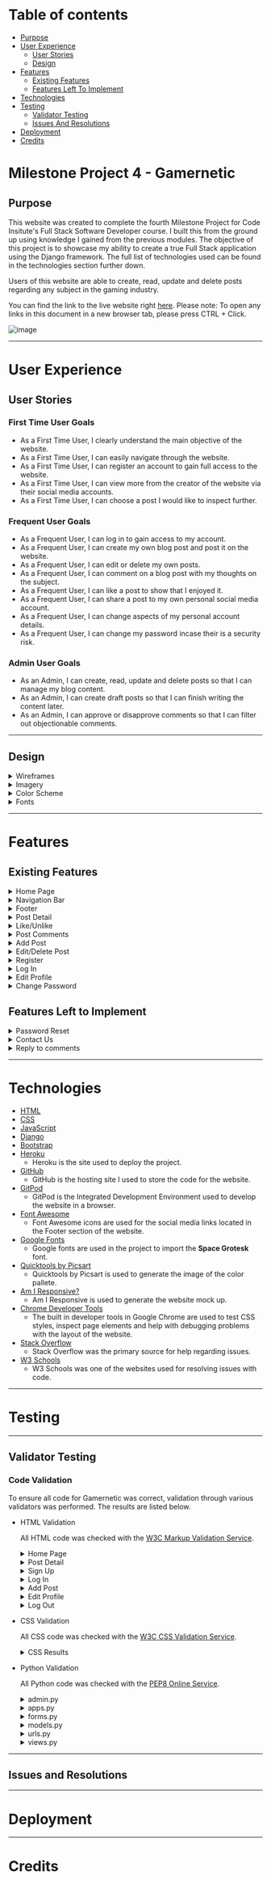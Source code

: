 # Table of contents
* [Purpose](#purpose)
* [User Experience](#user-experience)
  * [User Stories](#user-stories) 
  * [Design](#design)
* [Features](#features)
  * [Existing Features](#existing-features)
  * [Features Left To Implement](#features-left-to-implement)
* [Technologies](#technologies)
* [Testing](#testing)
  * [Validator Testing](#validator-testing)
  * [Issues And Resolutions](#issues-and-resolutions)
* [Deployment](#deployment)
* [Credits](#credits)

# Milestone Project 4 - Gamernetic
## Purpose

This website was created to complete the fourth Milestone Project for Code Insitute's Full Stack Software Developer course. I built this from the ground up using knowledge I gained from the previous modules. The objective of this project is to showcase my ability to create a true Full Stack application using the Django framework. The full list of technologies used can be found in the technologies section further down.

Users of this website are able to create, read, update and delete posts regarding any subject in the gaming industry.

You can find the link to the live website right [here](https://gamernetic.herokuapp.com/).
Please note: To open any links in this document in a new browser tab, please press CTRL + Click.

![image](https://user-images.githubusercontent.com/98277650/188247357-c4c72544-90cd-4264-844c-f7e88695a8ab.png)

***

# User Experience
## User Stories
### First Time User Goals
* As a First Time User, I clearly understand the main objective of the website.
* As a First Time User, I can easily navigate through the website.
* As a First Time User, I can register an account to gain full access to the website.
* As a First Time User, I can view more from the creator of the website via their social media accounts.
* As a First Time User, I can choose a post I would like to inspect further.

### Frequent User Goals
* As a Frequent User, I can log in to gain access to my account.
* As a Frequent User, I can create my own blog post and post it on the website.
* As a Frequent User, I can edit or delete my own posts.
* As a Frequent User, I can comment on a blog post with my thoughts on the subject.
* As a Frequent User, I can like a post to show that I enjoyed it.
* As a Frequent User, I can share a post to my own personal social media account.
* As a Frequent User, I can change aspects of my personal account details.
* As a Frequent User, I can change my password incase their is a security risk.

### Admin User Goals
* As an Admin, I can create, read, update and delete posts so that I can manage my blog content.
* As an Admin, I can create draft posts so that I can finish writing the content later.
* As an Admin, I can approve or disapprove comments so that I can filter out objectionable comments.
***
## Design

<details>
<summary>Wireframes</summary>

![index-desktop-wireframe](https://user-images.githubusercontent.com/98277650/177381328-736c7454-6a29-4ba5-8a5b-94af1189cc14.png)
![index-mobile-wireframe](https://user-images.githubusercontent.com/98277650/177381382-971e05ca-ca33-46c5-9997-61c2210c2a18.png)
</details>

<details><summary>Imagery</summary>
The images you are greeted to when entering the website are of varying style. Most of the photos you will see are uploaded by the user, but the header image will always be as shown below. This is also used as the placeholder image when a user chooses to not upload a photo to their post.

![Imagery](static/images/readme/readme-placeholder.jpg)
</details>

<details><summary>Color Scheme</summary>
Three colors are used in this website, these being #000000, #FFFFFF and #FF0030. The background, text and foreground colors have a sufficient contrast ratio to aid with accessibility.

![Color Pallete](static/images/readme/palette.png)
</details>

<details><summary>Fonts</summary>
The font used throughout the website is Space Grotesk. I used only 1 font for the site, but used text-transform to make some of the text uppercase.

![Fonts](static/images/readme/readme-font.png)
</details>

***

# Features
## Existing Features
<details><summary>Home Page</summary>
 
The first thing users are greeted to is the Home Page. This is where you will find everything to navigate the website.

The purpose of this is to fulfill the following user stories:
```
As a First Time User, I clearly understand the main objective of the website.
```
![image](https://user-images.githubusercontent.com/98277650/188748847-5563753e-e0d7-4d44-a1b1-7996547ff706.png)
 
</details>

<details><summary>Navigation Bar</summary>
 
Featured at the top of all pages is the nav bar, holding the Gamernetic logo and all links to the home page, register page and log in page.

The purpose of this is to fulfill the following user stories:
```
As a First Time User, I can easily navigate through the website.
```
![image](https://user-images.githubusercontent.com/98277650/188245525-36fe6adc-d3e7-45dc-80f7-5130991190b2.png)

I have also set up the Nav Bar to be viewed on smaller screen sizes, with the help of Bootstraps .navbar-toggler class.

![image](https://user-images.githubusercontent.com/98277650/188749607-8643846a-77b6-4970-bdb8-edab95b1e5f2.png)

</details> 

<details><summary>Footer</summary>
 
Featured at the bottom of all pages is the footer, holding all links to my personal social media accounts.

The purpose of this is to fulfill the following user stories:
```
As a First Time User, I can view more from the creator of the website via their social media accounts.
```
![image](https://user-images.githubusercontent.com/98277650/188749256-c830d891-527d-4d64-ab4f-2c2d7c1ab900.png)
 
</details>

<details><summary>Post Detail</summary>
 
When one of the posts on the home page is clicked, the user is taken to post detail view. Here the user can see the author, date/time posted and the content itself.



The purpose of this is to fulfill the following user stories:
```
As a First Time User, I can choose a post I would like to inspect further.
```
![image](https://user-images.githubusercontent.com/98277650/188749721-9345eef1-0846-4a4d-b8be-72f458072e50.png)
 
</details>

<details><summary>Like/Unlike</summary>
 
Just below the post itself, two icons are visible. One of these being a clickable Like button that can only be interacted with when the user has logged in. The second icon shows the amount of comments the post has recieved.

The purpose of this is to fulfill the following user story:
```
As a Frequent User, I can like a post to show that I enjoyed it.
```
![image](static/images/readme/like-unlike.png)

I also added a link that will enable the user to share the blog post to their own Twitter account.

The purpose of this is to fulfill the following user story:
```
As a Frequent User, I can share a post to my own personal social media account.
```
![image](static/images/readme/twitter-share.png)

</details>

<details><summary>Post Comments</summary>
 
At the bottom of the post is the comments section, where the user is able to write and post a comment on the blog post.

The purpose of this is to fulfill the following user story:
```
As a Frequent User, I can comment on a blog post with my thoughts on the subject.
```
![image](https://user-images.githubusercontent.com/98277650/188749804-bde80368-9193-471d-8a64-3e419e1adebe.png)

When the user has posted a comment, an alert replaces the text field letting them know that their comment is awaiting inspection and approval.

The purpose of this is to fulfill the following user story:
```
As an Admin, I can approve or disapprove comments so that I can filter out objectionable comments.
```

![image](https://user-images.githubusercontent.com/98277650/188749923-dfdab3c8-331c-47c1-99a0-e4f917a0f4af.png)
 
</details>

<details><summary>Add Post</summary>
 
This page of the website allows the user to create their own blog post. I implemented a rich text editor which allows the user to add a bit more style to their post. For security reasons I have to give the user staff privileges to be able to post, which is common practice in other professional websites. This is to ensure that not just anyone off the internet can find my website and post questionable things.

The purpose of this is to fulfill the following user stories:
```
As a Frequent User, I can create my own blog post and post it on the website.
```
![image](https://user-images.githubusercontent.com/98277650/188750032-7fd19423-9acf-4851-80fb-bb2af0e0365b.png)

</details>

<details><summary>Edit/Delete Post</summary>
 
If the user is the author of the post, two buttons appear on the post detail section giving them the ability to edit or delete the post. This is to aid the user in correcting issues with the post, or just to delete it and start again fresh.

The purpose of this is to fulfill the following user stories:
```
As a Frequent User, I can edit or delete my own posts.
```
![image](https://user-images.githubusercontent.com/98277650/188750267-9fe41ace-f585-42a9-bafa-7c69fdb28e04.png)

![image](https://user-images.githubusercontent.com/98277650/188750296-f19bc082-072f-4a46-8a2a-2f2c240afc16.png)

When the user clicks the delete button they are taken to a new page with a warning, making sure they are aware that they are about to permanently delete the post. This is so if they change their mind and want to keep it, they can.

![image](https://user-images.githubusercontent.com/98277650/188750325-c4fde938-07be-45cd-b2bd-5104da48feb0.png)

</details>

<details><summary>Register</summary>
 
If the visitor likes the website, they are able to register an account. This enables the user to be able to like and comment on posts.

The purpose of this is to fulfill the following user stories:
```
As a First Time User, I can register an account to gain full access to the website.
```
![image](static/images/readme/register.png)

</details>

<details><summary>Log In</summary>
 
When the user returns to the website to see if any more blog posts have been created, they are able to log back in.

The purpose of this is to fulfill the following user stories:
```
As a Frequent User, I can log in to gain access to my account.
```
![image](static/images/readme/login.png)

</details>

<details><summary>Edit Profile</summary>
 
This page of the website enables the user to edit specific things regarding their account. These being:
* Username
* Email
* First Name
* Last Name

The purpose of this is to fulfill the following user stories:
```
As a Frequent User, I can change aspects of my personal account details.
```
![image](https://user-images.githubusercontent.com/98277650/188750457-33d23728-d41b-4f35-b28f-2f82f222a4ee.png)

</details>

<details><summary>Change Password</summary>
 
Within the Edit Profile page the user also has the option to click a link to take them to a page allowing them to change their password. 

The purpose of this is to fulfill the following user stories:
```
As a Frequent User, I can change my password incase their is a security risk.
```
![image](https://user-images.githubusercontent.com/98277650/188750520-6c1ae6aa-0d5e-40cf-8503-e93681af33c1.png)

When the user has confirmed their new password, they are taken to a page informing them that the change was successful.

![image](https://user-images.githubusercontent.com/98277650/188750658-7ab3a60d-910c-48ab-b3bd-b952d783273c.png)

</details>

## Features Left to Implement

<details><summary>Password Reset</summary>
I would like to implement a password reset feature. This would send an email to the users associated email address with a temporary password. They would then use said password to gain access to their account and change their password manually.
</details>

<details><summary>Contact Us</summary>
I would like to eventually implement a Contact Us page to the website. Users would be able to send enquiries to me via a form.
</details>

<details><summary>Reply to comments</summary>
I would like to add a feature that allows the user to reply to comments on a post. This could be a reply in a thread format or something else entirely. This would add a personal touch to the comments section, enabling users to interact with one another.
</details>

***

# Technologies

* [HTML](https://en.wikipedia.org/wiki/HTML)
* [CSS](https://en.wikipedia.org/wiki/CSS)
* [JavaScript](https://en.wikipedia.org/wiki/JavaScript)
* [Django](https://en.wikipedia.org/wiki/Django_(web_framework))
* [Bootstrap](https://en.wikipedia.org/wiki/Bootstrap_(front-end_framework))
* [Heroku](https://dashboard.heroku.com/)
    * Heroku is the site used to deploy the project.
* [GitHub](https://github.com/)
    * GitHub is the hosting site I used to store the code for the website.
* [GitPod](https://gitpod.io/)
    * GitPod is the Integrated Development Environment used to develop the website in a browser.
* [Font Awesome](https://fontawesome.com/)
    * Font Awesome icons are used for the social media links located in the Footer section of the website.
* [Google Fonts](https://fonts.google.com/)
    * Google fonts are used in the project to import the **Space Grotesk** font.
* [Quicktools by Picsart](https://tools.picsart.com/)
    * Quicktools by Picsart is used to generate the image of the color pallete.
* [Am I Responsive?](http://ami.responsivedesign.is/)
    * Am I Responsive is used to generate the website mock up.
* [Chrome Developer Tools](https://developer.chrome.com/docs/devtools/)
    * The built in developer tools in Google Chrome are used to test CSS styles, inspect page elements and help with debugging problems with the layout of the website.
* [Stack Overflow](https://stackoverflow.com/)
    * Stack Overflow was the primary source for help regarding issues.
* [W3 Schools](https://www.w3schools.com/)
    * W3 Schools was one of the websites used for resolving issues with code.

***

# Testing

***

## Validator Testing

### Code Validation

To ensure all code for Gamernetic was correct, validation through various validators was performed. The results are listed below.

* HTML Validation

  All HTML code was checked with the [W3C Markup Validation Service](https://validator.w3.org/).

   <details>
   <summary>Home Page</summary>

   ![image](https://user-images.githubusercontent.com/98277650/187966508-55661019-a2bf-4dd3-854a-0ccdb0f3deb5.png)

   </details>
   <details>
   <summary>Post Detail</summary>

   ![image](https://user-images.githubusercontent.com/98277650/187970183-669819b5-5aa2-4d9c-9f3d-9942281ebacb.png)

   </details>
   <details>
   <summary>Sign Up</summary>

   ![image](https://user-images.githubusercontent.com/98277650/187970451-f03bd49b-3d62-4076-9a40-530f141173f1.png)

   </details>
   <details>
   <summary>Log In</summary>

   ![image](https://user-images.githubusercontent.com/98277650/187970742-d2c2e134-b7e6-42fd-af15-919449424abd.png)

   </details>
   <details>
   <summary>Add Post</summary>

   One error returned. As seen in the code below, I have had to use {{ form.as_p }} to get the rich text editor to function correctly. As of right now I am unsure of a solution.

   ![image](https://user-images.githubusercontent.com/98277650/187972452-e1a36e47-c8ec-4367-9b6a-595ed69114de.png)


   ![image](https://user-images.githubusercontent.com/98277650/187972057-046a277d-71b6-4eac-8f6a-1754f95f633f.png)

   </details>
   <details>
   <summary>Edit Profile</summary>

   I was unable to validate this page due to the page only being accessible to a user who is logged in and able to edit their profile.

   ![image](https://user-images.githubusercontent.com/98277650/187972974-6047d7bb-40ea-4596-9c23-f18c3a808ccc.png)

   </details>
   <details>
   <summary>Log Out</summary>

   ![image](https://user-images.githubusercontent.com/98277650/187973621-a01a08f4-4271-4ef0-826e-7f3eb836001f.png)

   </details>
   
* CSS Validation

  All CSS code was checked with the [W3C CSS Validation Service](https://jigsaw.w3.org/css-validator/).

   <details>
   <summary>CSS Results</summary>

   ![image](https://user-images.githubusercontent.com/98277650/187975424-1d87fd98-b930-4009-874a-adbb4210bd86.png)

   </details>
   
* Python Validation

  All Python code was checked with the [PEP8 Online Service](http://pep8online.com/).

  <details>
  <summary>admin.py</summary>

  ![image](https://user-images.githubusercontent.com/98277650/188003211-31fd93b3-c8bb-4e13-ab52-b9ef5f929f03.png)

  </details>
  <details>
  <summary>apps.py</summary>

  ![image](https://user-images.githubusercontent.com/98277650/188003527-aa13b4d9-f627-474e-a6d2-8aafae96a2f9.png)

  </details>
  <details>
  <summary>forms.py</summary>

  ![image](https://user-images.githubusercontent.com/98277650/188004880-1f45b1fa-234b-42d9-9b09-01a9201fb825.png)

  </details>
  <details>
  <summary>models.py</summary>

  ![image](https://user-images.githubusercontent.com/98277650/188005177-1c8a8ed1-2d8a-4de6-aab0-e5c2b07e8efc.png)

  </details>
  <details>
  <summary>urls.py</summary>

  ![image](https://user-images.githubusercontent.com/98277650/188005370-ba06262e-cb7e-4d7f-b5a2-443bd9b1282a.png)

  </details>
  <details>
  <summary>views.py</summary>

  ![image](https://user-images.githubusercontent.com/98277650/188005494-cc4cd2bd-4cd8-446a-a2a2-0681761026f8.png)

  </details>

***

## Issues and Resolutions

***

# Deployment

***

# Credits
